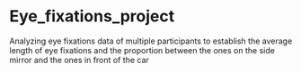 # Eye_fixations_project
Analyzing eye fixations data of multiple participants to establish the average length of eye fixations and the proportion between the ones on the side mirror and the ones in front of the car
